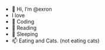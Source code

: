 - 👋 Hi, I’m @exron
- I love
- 👀 Coding
- 🌱 Reading
- 💞️ Sleeping
- 📫 Eating and Cats. (not eating cats)

<!---
exron/exron is a ✨ special ✨ repository because its `README.md` (this file) appears on your GitHub profile.
You can click the Preview link to take a look at your changes.
--->
